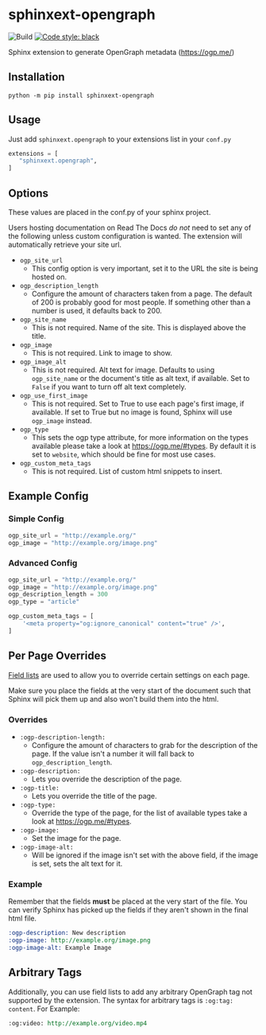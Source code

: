 # sphinxext-opengraph
![Build](https://github.com/wpilibsuite/sphinxext-opengraph/workflows/Test%20and%20Deploy/badge.svg)
[![Code style: black](https://img.shields.io/badge/code%20style-black-000000.svg)](https://github.com/psf/black)

Sphinx extension to generate OpenGraph metadata (https://ogp.me/)

## Installation

`python -m pip install sphinxext-opengraph`

## Usage
Just add `sphinxext.opengraph` to your extensions list in your `conf.py`

```python
extensions = [
   "sphinxext.opengraph",
]
```
## Options
These values are placed in the conf.py of your sphinx project.

Users hosting documentation on Read The Docs *do not* need to set any of the following unless custom configuration is wanted. The extension will automatically retrieve your site url.

* `ogp_site_url`
    * This config option is very important, set it to the URL the site is being hosted on. 
* `ogp_description_length`
    * Configure the amount of characters taken from a page. The default of 200 is probably good for most people. If something other than a number is used, it defaults back to 200. 
* `ogp_site_name`
    * This is not required. Name of the site. This is displayed above the title.
* `ogp_image`
    * This is not required. Link to image to show.
* `ogp_image_alt`
    * This is not required. Alt text for image. Defaults to using `ogp_site_name` or the document's title as alt text, if available. Set to `False` if you want to turn off alt text completely.
* `ogp_use_first_image`
    * This is not required. Set to True to use each page's first image, if available. If set to True but no image is found, Sphinx will use `ogp_image` instead.
* `ogp_type`
    * This sets the ogp type attribute, for more information on the types available please take a look at https://ogp.me/#types. By default it is set to `website`, which should be fine for most use cases.
* `ogp_custom_meta_tags`
    * This is not required. List of custom html snippets to insert.
    
## Example Config

### Simple Config

```python
ogp_site_url = "http://example.org/"
ogp_image = "http://example.org/image.png"
```

### Advanced Config

```python
ogp_site_url = "http://example.org/"
ogp_image = "http://example.org/image.png"
ogp_description_length = 300
ogp_type = "article"

ogp_custom_meta_tags = [
    '<meta property="og:ignore_canonical" content="true" />',
]

```

## Per Page Overrides
[Field lists](https://www.sphinx-doc.org/en/master/usage/restructuredtext/field-lists.html) are used to allow you to override certain settings on each page.

Make sure you place the fields at the very start of the document such that Sphinx will pick them up and also won't build them into the html.

### Overrides

* `:ogp-description-length:`
  * Configure the amount of characters to grab for the description of the page. If the value isn't a number it will fall back to `ogp_description_length`.
* `:ogp-description:`
  * Lets you override the description of the page.
* `:ogp-title:`
  * Lets you override the title of the page.
* `:ogp-type:`
  * Override the type of the page, for the list of available types take a look at https://ogp.me/#types.
* `:ogp-image:`
  * Set the image for the page.
* `:ogp-image-alt:`
  * Will be ignored if the image isn't set with the above field, if the image is set, sets the alt text for it.

### Example
Remember that the fields **must** be placed at the very start of the file. You can verify Sphinx has picked up the fields if they aren't shown in the final html file.

```rst
:ogp-description: New description
:ogp-image: http://example.org/image.png
:ogp-image-alt: Example Image
```

## Arbitrary Tags
Additionally, you can use field lists to add any arbitrary OpenGraph tag not supported by the extension. The syntax for arbitrary tags is `:og:tag: content`. For Example:

```rst
:og:video: http://example.org/video.mp4
```
